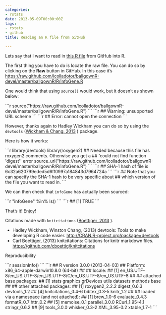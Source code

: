 ```yaml
---
categories:
- rstats
date: 2013-05-09T00:00:00Z
tags:
- rstats
- github
title: Reading an R file from GitHub

---
```


<p>Lets say that I want to read in <a href="https://github.com/lcolladotor/ballgownR-devel/blob/master/ballgownR/R/infoGene.R">this R file</a> from GitHub into R.</p>
<p>The first thing you have to do is locate the raw file. You can do so by clicking on the <strong>Raw</strong> button in GitHub. In this case it&#8217;s <a href="https://raw.github.com/lcolladotor/ballgownR-devel/master/ballgownR/R/infoGene.R"><a href="https://raw.github.com/lcolladotor/ballgownR-devel/master/ballgownR/R/infoGene.R">https://raw.github.com/lcolladotor/ballgownR-devel/master/ballgownR/R/infoGene.R</a></a></p>
<p>One would think that using <code>source()</code> would work, but it doesn&#8217;t as shown below:</p>
```r
source("https://raw.github.com/lcolladotor/ballgownR-devel/master/ballgownR/R/infoGene.R")
```
```r
## Warning: unsupported URL scheme
```
```r
## Error: cannot open the connection
```
<p>However, thanks again to Hadley Wickham you can do so by using the <code>devtools</code> (<span class="showtooltip" title="Wickham H and Chang W (2013). devtools: Tools to make developing R code easier. R package version 1.2."><a href="http://CRAN.R-project.org/package=devtools">Wickham &amp; Chang, 2013</a></span> ) package.</p>
<p>Here is how it works:</p>
```r
library(devtools)
library(roxygen2)
## Needed because this file has roxygen2 comments. Otherwise you get a
## 'could not find function 'digest'' error
source_url("https://raw.github.com/lcolladotor/ballgownR-devel/master/ballgownR/R/infoGene.R")
```
```r
## SHA-1 hash of file is 6c32a620799eded5d6ff0997a184843d7964724a
```
```r
## Note that you can specify the SHA-1 hash to be very specific about
## which version of the file you want to read in.
```
<p>We can then check that <code>infoGene</code> has actually been sourced:</p>
```r
"infoGene" %in% ls()
```
```r
## [1] TRUE
```
<p>That&#8217;s it! Enjoy!</p>
<p>Citations made with <code>knitcitations</code> (<span class="showtooltip" title="Boettiger C (2013). knitcitations: Citations for knitr markdown files. R package version 0.4-6."><a href="https://github.com/cboettig/knitcitations">Boettiger, 2013</a></span> ).</p>
<ul><li>Hadley Wickham, Winston Chang, (2013) devtools: Tools to make developing R code easier. <a href="http://CRAN.R-project.org/package=devtools"><a href="http://CRAN.R-project.org/package=devtools">http://CRAN.R-project.org/package=devtools</a></a></li>
<li>Carl Boettiger, (2013) knitcitations: Citations for knitr markdown files. <a href="https://github.com/cboettig/knitcitations"><a href="https://github.com/cboettig/knitcitations">https://github.com/cboettig/knitcitations</a></a></li>
</ul><p>Reproducibility</p>
```r
sessionInfo()
```
```r
## R version 3.0.0 (2013-04-03)
## Platform: x86_64-apple-darwin10.8.0 (64-bit)
## 
## locale:
## [1] en_US.UTF-8/en_US.UTF-8/en_US.UTF-8/C/en_US.UTF-8/en_US.UTF-8
## 
## attached base packages:
## [1] stats     graphics  grDevices utils     datasets  methods   base     
## 
## other attached packages:
## [1] roxygen2_2.2.2      digest_0.6.3        devtools_1.2       
## [4] knitcitations_0.4-6 bibtex_0.3-5        knitr_1.2          
## 
## loaded via a namespace (and not attached):
##  [1] brew_1.0-6     evaluate_0.4.3 formatR_0.7    httr_0.2      
##  [5] memoise_0.1    parallel_3.0.0 RCurl_1.95-4.1 stringr_0.6.2 
##  [9] tools_3.0.0    whisker_0.3-2  XML_3.95-0.2   xtable_1.7-1
```
